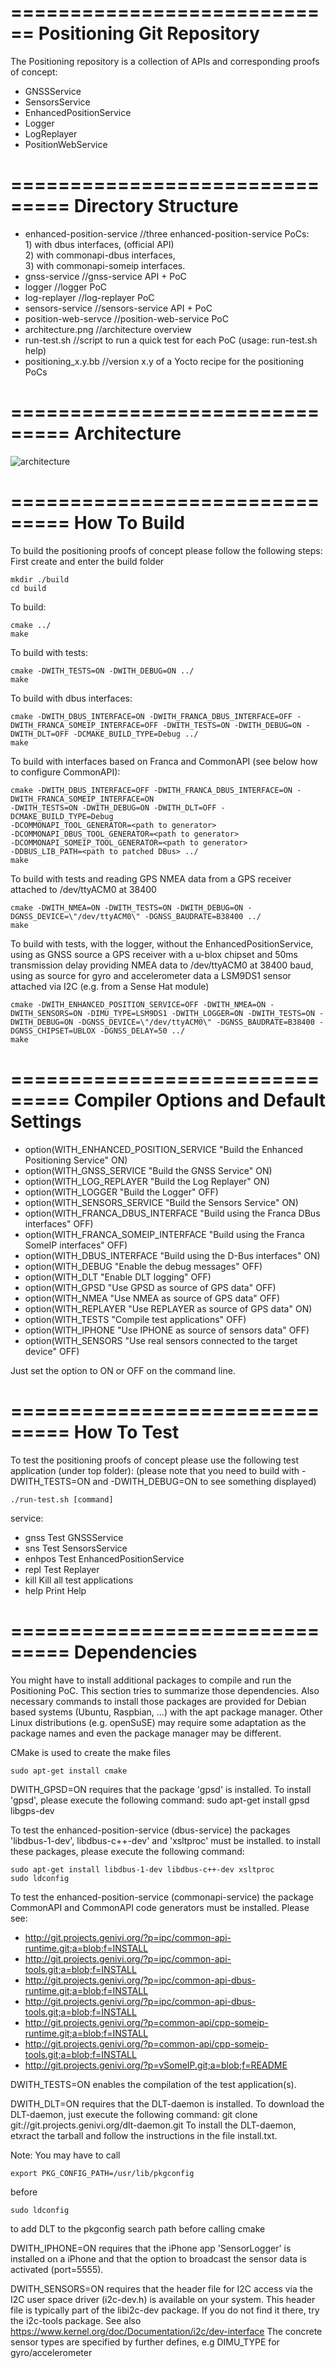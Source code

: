 ============================
Positioning Git Repository
===========================

The Positioning repository is a collection of APIs and corresponding proofs of concept:
* GNSSService
* SensorsService
* EnhancedPositionService
* Logger
* LogReplayer
* PositionWebService

===============================
Directory Structure
===============================

* enhanced-position-service   //three enhanced-position-service PoCs:  
                              1) with dbus interfaces, (official API)  
                              2) with commonapi-dbus interfaces,   
                              3) with commonapi-someip interfaces.  
* gnss-service                //gnss-service API + PoC
* logger                      //logger PoC
* log-replayer                //log-replayer PoC
* sensors-service             //sensors-service API + PoC 
* position-web-servce         //position-web-service PoC
* architecture.png            //architecture overview
* run-test.sh                 //script to run a quick test for each PoC (usage: run-test.sh help) 
* positioning_x.y.bb          //version x.y of a Yocto recipe for the positioning PoCs

===============================
Architecture
===============================
![architecture](architecture.png)  

===============================
How To Build
===============================

To build the positioning proofs of concept please follow the following steps:
First create and enter the build folder
```
mkdir ./build
cd build
```

To build:
```
cmake ../
make
````

To build with tests:
```
cmake -DWITH_TESTS=ON -DWITH_DEBUG=ON ../
make
```

To build with dbus interfaces:
```
cmake -DWITH_DBUS_INTERFACE=ON -DWITH_FRANCA_DBUS_INTERFACE=OFF -DWITH_FRANCA_SOMEIP_INTERFACE=OFF -DWITH_TESTS=ON -DWITH_DEBUG=ON -DWITH_DLT=OFF -DCMAKE_BUILD_TYPE=Debug ../
make
```

To build with interfaces based on Franca and CommonAPI (see below how to configure CommonAPI):
```
cmake -DWITH_DBUS_INTERFACE=OFF -DWITH_FRANCA_DBUS_INTERFACE=ON -DWITH_FRANCA_SOMEIP_INTERFACE=ON 
-DWITH_TESTS=ON -DWITH_DEBUG=ON -DWITH_DLT=OFF -DCMAKE_BUILD_TYPE=Debug 
-DCOMMONAPI_TOOL_GENERATOR=<path to generator> 
-DCOMMONAPI_DBUS_TOOL_GENERATOR=<path to generator> 
-DCOMMONAPI_SOMEIP_TOOL_GENERATOR=<path to generator> 
-DDBUS_LIB_PATH=<path to patched DBus> ../
make
```

To build with tests and reading GPS NMEA data from a GPS receiver attached to /dev/ttyACM0 at 38400
```
cmake -DWITH_NMEA=ON -DWITH_TESTS=ON -DWITH_DEBUG=ON -DGNSS_DEVICE=\"/dev/ttyACM0\" -DGNSS_BAUDRATE=B38400 ../
make
```

To build with tests, with the logger, without the EnhancedPositionService, using as GNSS source a GPS receiver with a u-blox chipset and 50ms transmission delay providing NMEA data to /dev/ttyACM0 at 38400 baud, using as source for gyro and accelerometer data a LSM9DS1 sensor attached via I2C (e.g. from a Sense Hat module)
```
cmake -DWITH_ENHANCED_POSITION_SERVICE=OFF -DWITH_NMEA=ON -DWITH_SENSORS=ON -DIMU_TYPE=LSM9DS1 -DWITH_LOGGER=ON -DWITH_TESTS=ON -DWITH_DEBUG=ON -DGNSS_DEVICE=\"/dev/ttyACM0\" -DGNSS_BAUDRATE=B38400 -DGNSS_CHIPSET=UBLOX -DGNSS_DELAY=50 ../
make
```

===============================
Compiler Options and Default Settings
===============================

* option(WITH_ENHANCED_POSITION_SERVICE
       "Build the Enhanced Positioning Service" ON)
* option(WITH_GNSS_SERVICE
       "Build the GNSS Service" ON)
* option(WITH_LOG_REPLAYER
       "Build the Log Replayer" ON)
* option(WITH_LOGGER
       "Build the Logger" OFF)
* option(WITH_SENSORS_SERVICE
       "Build the Sensors Service" ON)
* option(WITH_FRANCA_DBUS_INTERFACE
       "Build using the Franca DBus interfaces" OFF)
* option(WITH_FRANCA_SOMEIP_INTERFACE
       "Build using the Franca SomeIP interfaces" OFF)
* option(WITH_DBUS_INTERFACE
       "Build using the D-Bus interfaces" ON)
* option(WITH_DEBUG
       "Enable the debug messages" OFF)
* option(WITH_DLT
    "Enable DLT logging" OFF)
* option(WITH_GPSD
    "Use GPSD as source of GPS data" OFF)
* option(WITH_NMEA
    "Use NMEA as source of GPS data" OFF)
* option(WITH_REPLAYER
    "Use REPLAYER as source of GPS data" ON)
* option(WITH_TESTS
    "Compile test applications" OFF)
* option(WITH_IPHONE
    "Use IPHONE as source of sensors data" OFF)
* option(WITH_SENSORS
    "Use real sensors connected to the target device" OFF)

Just set the option to ON or OFF on the command line.

===============================
How To Test
===============================

To test the positioning proofs of concept please use the following test application (under top folder):
(please note that you need to build with -DWITH_TESTS=ON and -DWITH_DEBUG=ON to see something displayed)

```
./run-test.sh [command]
```

service:
* gnss            Test GNSSService
* sns             Test SensorsService
* enhpos          Test EnhancedPositionService
* repl            Test Replayer
* kill            Kill all test applications
* help            Print Help

===============================
Dependencies
===============================

You might have to install additional packages to compile and run the Positioning PoC.
This section tries to summarize those dependencies.
Also necessary commands to install those packages are provided for Debian
based systems (Ubuntu, Raspbian, ...) with the apt package manager.
Other Linux distributions (e.g. openSuSE) may require some adaptation as
the package names and even the package manager may be different.

CMake is used to create the make files
```
sudo apt-get install cmake
```

DWITH_GPSD=ON requires that the package 'gpsd' is installed.
To install 'gpsd', please execute the following command:
sudo apt-get install gpsd libgps-dev

To test the enhanced-position-service (dbus-service) the packages 'libdbus-1-dev', libdbus-c++-dev' and 'xsltproc' must be installed.
to install these packages, please execute the following command:
```
sudo apt-get install libdbus-1-dev libdbus-c++-dev xsltproc
sudo ldconfig 
```

To test the enhanced-position-service (commonapi-service) the package CommonAPI and CommonAPI code generators must be installed.
Please see: 
* http://git.projects.genivi.org/?p=ipc/common-api-runtime.git;a=blob;f=INSTALL
* http://git.projects.genivi.org/?p=ipc/common-api-tools.git;a=blob;f=INSTALL
* http://git.projects.genivi.org/?p=ipc/common-api-dbus-runtime.git;a=blob;f=INSTALL
* http://git.projects.genivi.org/?p=ipc/common-api-dbus-tools.git;a=blob;f=INSTALL
* http://git.projects.genivi.org/?p=common-api/cpp-someip-runtime.git;a=blob;f=INSTALL
* http://git.projects.genivi.org/?p=common-api/cpp-someip-tools.git;a=blob;f=INSTALL
* http://git.projects.genivi.org/?p=vSomeIP.git;a=blob;f=README

DWITH_TESTS=ON enables the compilation of the test application(s).

DWITH_DLT=ON requires that the DLT-daemon is installed.
To download the DLT-daemon, just execute the following command:
git clone git://git.projects.genivi.org/dlt-daemon.git
To install the DLT-daemon, etxract the tarball and follow the 
instructions in the file install.txt.  

Note: You may have to call 
  ```
  export PKG_CONFIG_PATH=/usr/lib/pkgconfig
  ```
before 
  ```
  sudo ldconfig
  ```
to add DLT to the pkgconfig search path before calling cmake

DWITH_IPHONE=ON requires that the iPhone app 'SensorLogger' is
installed on a iPhone and that the option to broadcast the
sensor data is activated (port=5555).

DWITH_SENSORS=ON requires that the header file for I2C access
via the I2C user space driver (i2c-dev.h) is available on your system.
This header file is typically part of the libi2c-dev package.
If you do not find it there, try the i2c-tools package.
See also https://www.kernel.org/doc/Documentation/i2c/dev-interface
The concrete sensor types are specified by further defines, e.g
DIMU_TYPE for gyro/accelerometer

